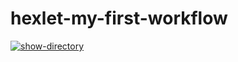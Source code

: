 # hexlet-my-first-workflow

[![show-directory](https://github.com/poweredbyskx/hexlet-my-first-workflow/actions/workflows/show-directory.yml/badge.svg)](https://github.com/poweredbyskx/hexlet-my-first-workflow/actions/workflows/show-directory.yml)

